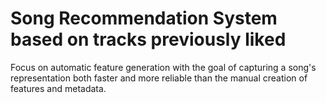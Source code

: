 # Song Recommendation System based on tracks previously liked

Focus on automatic feature generation with the goal of capturing a song's representation both faster and more reliable than the manual creation of features and metadata.
